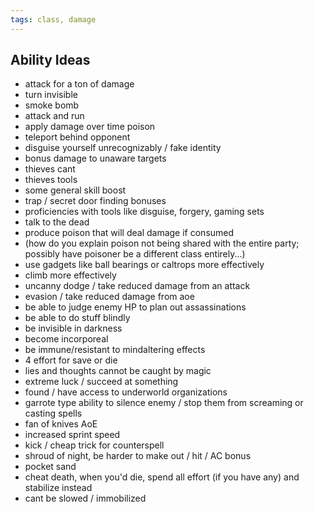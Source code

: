 ```yaml
---
tags: class, damage
---
```

## Ability Ideas
- attack for a ton of damage
- turn invisible
- smoke bomb
- attack and run
- apply damage over time poison
- teleport behind opponent
- disguise yourself unrecognizably / fake identity
- bonus damage to unaware targets
- thieves cant
- thieves tools
- some general skill boost
- trap / secret door finding bonuses
- proficiencies with tools like disguise, forgery, gaming sets
- talk to the dead
- produce poison that will deal damage if consumed
- (how do you explain poison not being shared with the entire party; possibly have poisoner be a different class entirely...)
- use gadgets like ball bearings or caltrops more effectively
- climb more effectively
- uncanny dodge / take reduced damage from an attack
- evasion / take reduced damage from aoe
- be able to judge enemy HP to plan out assassinations
- be able to do stuff blindly
- be invisible in darkness
- become incorporeal
- be immune/resistant to mindaltering effects
- 4 effort for save or die
- lies and thoughts cannot be caught by magic
- extreme luck / succeed at something
- found / have access to underworld organizations
- garrote type ability to silence enemy / stop them from screaming or casting spells
- fan of knives AoE
- increased sprint speed
- kick / cheap trick for counterspell
- shroud of night, be harder to make out / hit / AC bonus
- pocket sand
- cheat death, when you'd die, spend all effort (if you have any) and stabilize instead
- cant be slowed / immobilized